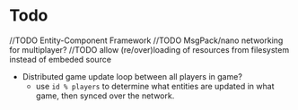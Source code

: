 # Todo

//TODO Entity-Component Framework
//TODO MsgPack/nano networking for multiplayer?
//TODO allow (re/over)loading of resources from filesystem instead of embeded source

- Distributed game update loop between all players in game?
  - use `id % players` to determine what entities are updated in what game, then synced over the network.
